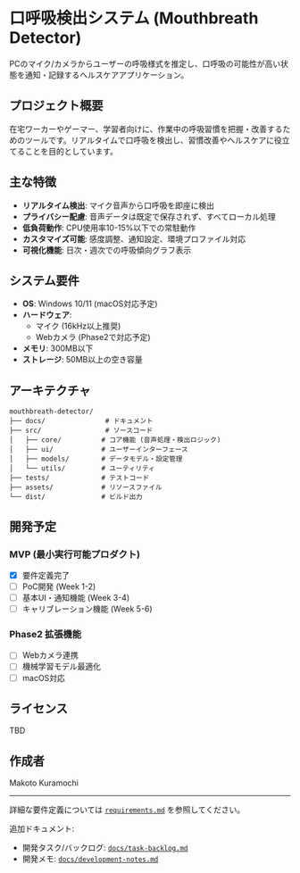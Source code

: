 # 口呼吸検出システム (Mouthbreath Detector)

PCのマイク/カメラからユーザーの呼吸様式を推定し、口呼吸の可能性が高い状態を通知・記録するヘルスケアアプリケーション。

## プロジェクト概要

在宅ワーカーやゲーマー、学習者向けに、作業中の呼吸習慣を把握・改善するためのツールです。リアルタイムで口呼吸を検出し、習慣改善やヘルスケアに役立てることを目的としています。

## 主な特徴

- **リアルタイム検出**: マイク音声から口呼吸を即座に検出
- **プライバシー配慮**: 音声データは既定で保存されず、すべてローカル処理
- **低負荷動作**: CPU使用率10-15%以下での常駐動作
- **カスタマイズ可能**: 感度調整、通知設定、環境プロファイル対応
- **可視化機能**: 日次・週次での呼吸傾向グラフ表示

## システム要件

- **OS**: Windows 10/11 (macOS対応予定)
- **ハードウェア**: 
  - マイク (16kHz以上推奨)
  - Webカメラ (Phase2で対応予定)
- **メモリ**: 300MB以下
- **ストレージ**: 50MB以上の空き容量

## アーキテクチャ

```
mouthbreath-detector/
├── docs/               # ドキュメント
├── src/                # ソースコード
│   ├── core/          # コア機能 (音声処理・検出ロジック)
│   ├── ui/            # ユーザーインターフェース
│   ├── models/        # データモデル・設定管理
│   └── utils/         # ユーティリティ
├── tests/             # テストコード
├── assets/            # リソースファイル
└── dist/              # ビルド出力
```

## 開発予定

### MVP (最小実行可能プロダクト)
- [x] 要件定義完了
- [ ] PoC開発 (Week 1-2)
- [ ] 基本UI・通知機能 (Week 3-4)  
- [ ] キャリブレーション機能 (Week 5-6)

### Phase2 拡張機能
- [ ] Webカメラ連携
- [ ] 機械学習モデル最適化
- [ ] macOS対応

## ライセンス

TBD

## 作成者

Makoto Kuramochi

---

詳細な要件定義については [`requirements.md`](./requirements.md) を参照してください。

追加ドキュメント:
- 開発タスク/バックログ: [`docs/task-backlog.md`](./docs/task-backlog.md)
- 開発メモ: [`docs/development-notes.md`](./docs/development-notes.md)
